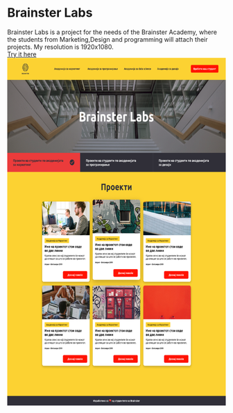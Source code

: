 # Brainster Labs
Brainster Labs is a project for the needs of the Brainster Academy, where the students from Marketing,Design and programming will attach their projects.
My resolution is 1920x1080.
<br> <a href="https://borislavpetrovikj.github.io/Brainster-Labs/">Try it here</a>
<br>
<img src="Images/Filtriran proekt.png" height=800 >


